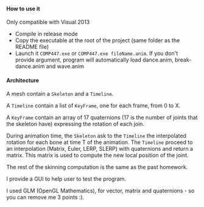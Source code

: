 #### How to use it

Only compatible with Visual 2013

- Compile in release mode
- Copy the executable at the root of the project (same folder as the README file)
- Launch it `COMP447.exe` or `COMP447.exe fileName.anim`. If you don't provide argument, program will automatically load dance.anim, break-dance.anim and wave.anim

#### Architecture

A mesh contain a `Skeleton` and a `Timeline`.

A `Timeline` contain a list of `KeyFrame`, one for each frame, from 0 to X.

A `KeyFrame` contain an array of 17 quaternions (17 is the number of joints that the skeleton have) expressing the rotation of each join.

During animation time, the `Skeleton` ask to the `Timeline` the interpolated rotation for each bone at time T of the animation. The `Timeline` proceed to an interpolation (Matrix, Euler, LERP, SLERP) with quaternions and return a matrix. This matrix is used to compute the new local position of the joint.

The rest of the skinning computation is the same as the past homework.

I provide a GUI to help user to test the program.

I used GLM (OpenGL Mathematics), for vector, matrix and quaternions - so you can remove me 3 points :).
